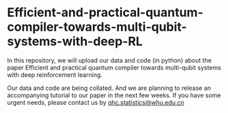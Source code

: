# Efficient-and-practical-quantum-compiler-towards-multi-qubit-systems-with-deep-RL
In this repository, we will upload our data and code (in python) about the paper Efficient and practical quantum compiler towards multi-qubit systems with deep reinforcement learning.

Our data and code are being collated. And we are planning to release an accompanying tutorial to our paper in the next few weeks.
If you have some urgent needs, please contact us by qhc.statistics@whu.edu.cn

